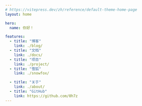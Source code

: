 ```yaml
---
# https://vitepress.dev/zh/reference/default-theme-home-page
layout: home

hero:
  name: 你好！

features:
  - title: "博客"
    link: ./blog/
  - title: "文档"
    link: ./docs/
  - title: "项目"
    link: ./project/
  - title: "雪狐"
    link: ./snowfox/

  - title: "关于"
    link: ./about/
  - title: "GitHub"
    link: https://github.com/0h7z
---
```



